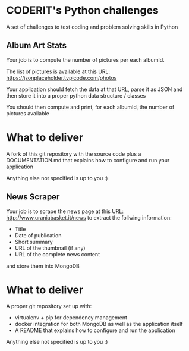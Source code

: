 # CODERIT's Python challenges

A set of challenges to test coding and problem solving skills in Python

## Album Art Stats

Your job is to compute the number of pictures per each albumId.

The list of pictures is available at this URL: https://jsonplaceholder.typicode.com/photos

Your application should fetch the data at that URL, parse it as JSON and then store it into a proper python data structure / classes

You should then compute and print, for each albumId, the number of pictures available

# What to deliver

A fork of this git repository with the source code plus a DOCUMENTATION.md that explains how to configure and run your application

Anything else not specified is up to you :)


## News Scraper

Your job is to scrape the news page at this URL: http://www.uraniabasket.it/news to extract the follwing information:
 - Title
 - Date of publication
 - Short summary
 - URL of the thumbnail (if any)
 - URL of the complete news content

and store them into MongoDB

# What to deliver

A proper git repository set up with:
 - virtualenv + pip for dependency management
 - docker integration for both MongoDB as well as the application itself
 - A README that explains how to configure and run the application
 
 Anything else not specified is up to you :)
